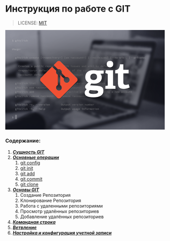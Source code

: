 # Инструкция по работе с GIT

>  LICENSE: [MIT](./license.md "Посмотреть лицензию")


![git-logo](./assets/git-logo.png)

 
### Содержание:
1. ***[Сущность GIT](./entity.md)***
2.  ***[Основные операции](./BasicOperations.md)***
    1. [git config](/Gitconfig.md)
    2. [git init](/GitInit.md)
    3. [git add](/GitAdd.md)
    4. [git commit](/GitCommit.md)
    5. [git clone](/GitClone.md)
3.  ***[Основы GIT](./Basics.md)***
    1. Создание Репозитория
    2. Клонирование Репозитория
    3. Работа с удаленными репозиториями
    4. Просмотр удалённых репозиториев
    5. Добавление удалённых репозиториев
4. ***[Командная строка](./commandline.md)***
5. ***[Ветвление](./branching.md)***
6. ***[Настройка и конфигурация учетной записи](./accountsettings.md)***
